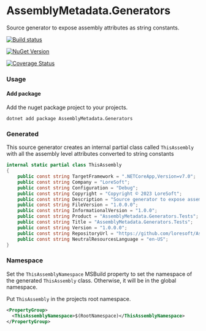 # AssemblyMetadata.Generators

Source generator to expose assembly attributes as string constants.

[![Build status](https://github.com/loresoft/AssemblyMetadata.Generators/actions/workflows/dotnet.yml/badge.svg)](https://github.com/loresoft/AssemblyMetadata.Generators/actions)

[![NuGet Version](https://img.shields.io/nuget/v/AssemblyMetadata.Generators.svg?style=flat-square)](https://www.nuget.org/packages/AssemblyMetadata.Generators/)

[![Coverage Status](https://coveralls.io/repos/github/loresoft/AssemblyMetadata.Generators/badge.svg?branch=main)](https://coveralls.io/github/loresoft/AssemblyMetadata.Generators?branch=main)

### Usage

#### Add package

Add the nuget package project to your projects.

`dotnet add package AssemblyMetadata.Generators`

### Generated

This source generator creates an internal partial class called `ThisAssembly` with all the assembly level attributes converted to string constants

```c#
internal static partial class ThisAssembly
{
    public const string TargetFramework = ".NETCoreApp,Version=v7.0";
    public const string Company = "LoreSoft";
    public const string Configuration = "Debug";
    public const string Copyright = "Copyright © 2023 LoreSoft";
    public const string Description = "Source generator to expose assembly attributes as string constants";
    public const string FileVersion = "1.0.0.0";
    public const string InformationalVersion = "1.0.0";
    public const string Product = "AssemblyMetadata.Generators.Tests";
    public const string Title = "AssemblyMetadata.Generators.Tests";
    public const string Version = "1.0.0.0";
    public const string RepositoryUrl = "https://github.com/loresoft/AssemblyMetadata.Generators";
    public const string NeutralResourcesLanguage = "en-US";
}
```

### Namespace

Set the `ThisAssemblyNamespace` MSBuild property to set the namespace of the generated `ThisAssembly` class. Otherwise, it will be in the global namespace.

Put `ThisAssembly` in the projects root namespace.

```xml
<PropertyGroup>
  <ThisAssemblyNamespace>$(RootNamespace)</ThisAssemblyNamespace>
</PropertyGroup>
```
